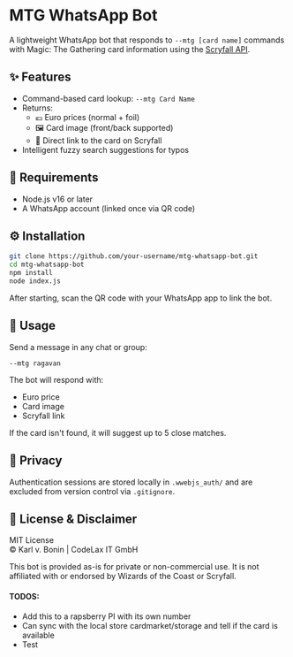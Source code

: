 # MTG WhatsApp Bot

A lightweight WhatsApp bot that responds to `--mtg [card name]` commands with Magic: The Gathering card information using the [Scryfall API](https://scryfall.com/docs/api).

## ✨ Features

- Command-based card lookup: `--mtg Card Name`
- Returns:
  - 💶 Euro prices (normal + foil)
  - 🖼️ Card image (front/back supported)
  - 🔗 Direct link to the card on Scryfall
- Intelligent fuzzy search suggestions for typos

## 🚀 Requirements

- Node.js v16 or later
- A WhatsApp account (linked once via QR code)

## ⚙️ Installation

```bash
git clone https://github.com/your-username/mtg-whatsapp-bot.git
cd mtg-whatsapp-bot
npm install
node index.js
```

After starting, scan the QR code with your WhatsApp app to link the bot.

## 💬 Usage

Send a message in any chat or group:

```
--mtg ragavan
```

The bot will respond with:

- Euro price
- Card image
- Scryfall link

If the card isn't found, it will suggest up to 5 close matches.

## 🔐 Privacy

Authentication sessions are stored locally in `.wwebjs_auth/` and are excluded from version control via `.gitignore`.

## 📄 License & Disclaimer

MIT License  
© Karl v. Bonin | CodeLax IT GmbH

This bot is provided as-is for private or non-commercial use. It is not affiliated with or endorsed by Wizards of the Coast or Scryfall.

#### TODOS:

- Add this to a rapsberry PI with its own number
- Can sync with the local store cardmarket/storage and tell if the card is available
- Test
